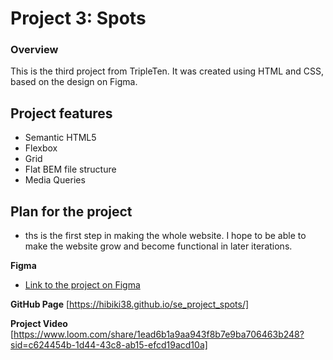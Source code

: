 # Project 3: Spots

### Overview

This is the third project from TripleTen. It was created using HTML and CSS, based on the design on Figma.

## Project features

- Semantic HTML5
- Flexbox
- Grid
- Flat BEM file structure
- Media Queries

## Plan for the project

- ths is the first step in making the whole website. I hope to be able to make the website grow and become functional in later iterations.

**Figma**

- [Link to the project on Figma](https://www.figma.com/file/BBNm2bC3lj8QQMHlnqRsga/Sprint-3-Project-%E2%80%94-Spots?type=design&node-id=2%3A60&mode=design&t=afgNFybdorZO6cQo-1)

**GitHub Page**
[https://hibiki38.github.io/se_project_spots/]

**Project Video**
[https://www.loom.com/share/1ead6b1a9aa943f8b7e9ba706463b248?sid=c624454b-1d44-43c8-ab15-efcd19acd10a]

